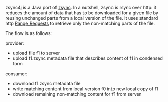 zsync4j is a Java port of [zsync](http://zsync.moria.org.uk/). In a nutshell, zsync is rsync over http: it reduces the amount of data that has to be downloaded for a given file by reusing unchanged parts from a local version of the file. It uses standard http [Range Requests](https://tools.ietf.org/html/rfc7233) to retrieve only the non-matching parts of the file.

The flow is as follows:

provider:
* upload file f1 to server
* upload f1.zsync metadata file that describes content of f1 in condensed form

consumer:
* download f1.zsync metadata file
* write matching content from local version f0 into new local copy of f1
* download remaining non-matching content for f1 from server